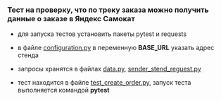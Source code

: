 ### Тест на проверку, что по треку заказа можно получить данные о заказе в Яндекс Самокат
+ для запуска тестов установить пакеты pytest и requests


+ в файле  [configuration.py](configuration.py) в переменную **BASE_URL** 
указать адрес стенда


+ запросы хранятся в файлах [data.py](data.py), [sender_stend_reguest.py](sender_stend_reguest.py)


+ тест находится в файле [test_create_order.py](test_create_order.py), запуск теста выполняется командой **pytest**